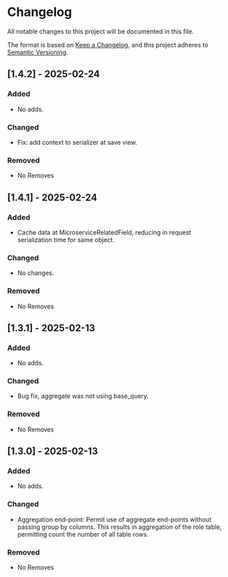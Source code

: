# Changelog

All notable changes to this project will be documented in this file.

The format is based on [Keep a Changelog](https://keepachangelog.com/en/1.1.0/),
and this project adheres to [Semantic Versioning](https://semver.org/spec/v2.0.0.html).

## [1.4.2] - 2025-02-24

### Added
- No adds.

### Changed
- Fix: add context to serializer at save view.

### Removed

- No Removes

## [1.4.1] - 2025-02-24

### Added
- Cache data at MicroserviceRelatedField, reducing in request serialization
  time for same object.

### Changed
- No changes.

### Removed

- No Removes

## [1.3.1] - 2025-02-13

### Added

- No adds.

### Changed
- Bug fix, aggregate was not using base_query.

### Removed

- No Removes


## [1.3.0] - 2025-02-13

### Added

- No adds.

### Changed
- Aggregation end-point: Permit use of aggregate end-points without passing
  group by columns. This results in aggregation of the role table, permitting
  count the number of all table rows.

### Removed

- No Removes
